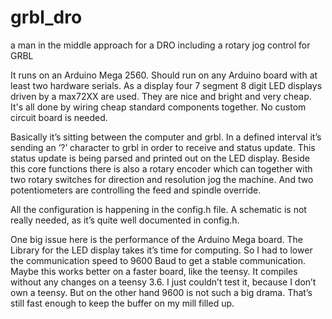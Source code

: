 # grbl_dro
a man in the middle approach for a DRO including a rotary jog control for GRBL

It runs on an Arduino Mega 2560. Should run on any Arduino board with at least two hardware serials.
As a display four 7 segment 8 digit LED displays driven by a max72XX are used. They are nice and bright
and very cheap.
It's all done by wiring cheap standard components together. No custom circuit board is needed.


Basically it’s sitting between the computer and grbl. In a defined interval it’s sending an ‘?’ character to grbl in order to receive and status update. This status update is being parsed and printed out on the LED display. 
Beside this core functions there is also a rotary encoder which can together with two rotary switches for direction and resolution jog the machine. 
And two potentiometers are controlling the feed and spindle override. 

All the configuration is happening in the config.h file. A schematic is not really needed, as it’s quite well documented in config.h.

One big issue here is the performance of the Arduino Mega board. The Library for the LED display takes it’s time for computing. So I had to lower the communication speed to 9600 Baud to get a stable communication. Maybe this works better on a faster board, like the teensy. It compiles without any changes on a teensy 3.6. I just couldn’t test it, because I don’t own a teensy. 
But on the other hand 9600 is not such a big drama. That’s still fast enough to keep the buffer on my mill filled up. 
 
